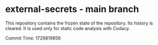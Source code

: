 # external-secrets - main branch

This repository contains the frozen state of the repository.
Its history is cleared. It is used only for static code
analysis with Codacy.

Commit Time: 1729819856